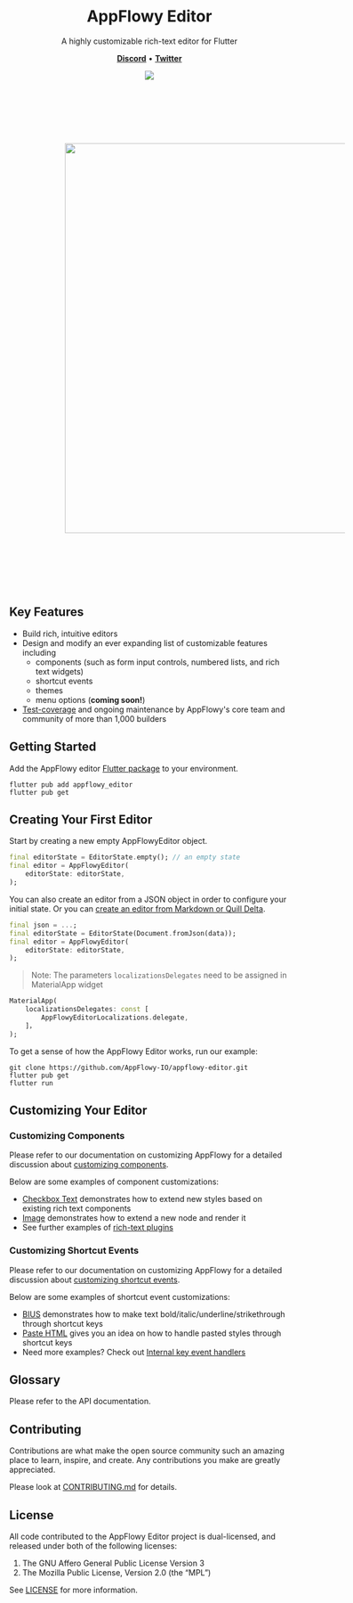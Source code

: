 <!--
This README describes the package. If you publish this package to pub.dev,
this README's contents appear on the landing page for your package.

For information about how to write a good package README, see the guide for
[writing package pages](https://dart.dev/guides/libraries/writing-package-pages).

For general information about developing packages, see the Dart guide for
[creating packages](https://dart.dev/guides/libraries/create-library-packages)
and the Flutter guide for
[developing packages and plugins](https://flutter.dev/developing-packages).
-->

<h1 align="center"><b>AppFlowy Editor</b></h1>

<p align="center">A highly customizable rich-text editor for Flutter</p>

<p align="center">
    <a href="https://discord.gg/ZCCYN4Anzq"><b>Discord</b></a> •
    <a href="https://twitter.com/appflowy"><b>Twitter</b></a>
</p>

<p align="center">
    <a href="https://codecov.io/gh/AppFlowy-IO/AppFlowy" >
        <img src="https://codecov.io/gh/AppFlowy-IO/AppFlowy/branch/main/graph/badge.svg?token=YTFKUF70B6"/>
    </a>
</p>

<div align="center">
    <img src="/documentation/images/appflowy_editor_example.mp4" width = "700" style = "padding: 100"/>
</div>

## Key Features

* Build rich, intuitive editors
* Design and modify an ever expanding list of customizable features including
  * components (such as form input controls, numbered lists, and rich text widgets)
  * shortcut events
  * themes
  * menu options (**coming soon!**)
* [Test-coverage](https://github.com/AppFlowy-IO/AppFlowy/blob/main/frontend/app_flowy/packages/appflowy_editor/documentation/testing.md) and ongoing maintenance by AppFlowy's core team and community of more than 1,000 builders

## Getting Started

Add the AppFlowy editor [Flutter package](https://docs.flutter.dev/development/packages-and-plugins/using-packages) to your environment.

```shell
flutter pub add appflowy_editor
flutter pub get
```

## Creating Your First Editor

Start by creating a new empty AppFlowyEditor object.

```dart
final editorState = EditorState.empty(); // an empty state
final editor = AppFlowyEditor(
    editorState: editorState,
);
```

You can also create an editor from a JSON object in order to configure your initial state. Or you can [create an editor from Markdown or Quill Delta](https://github.com/AppFlowy-IO/AppFlowy/blob/main/frontend/app_flowy/packages/appflowy_editor/documentation/importing.md).

```dart
final json = ...;
final editorState = EditorState(Document.fromJson(data));
final editor = AppFlowyEditor(
    editorState: editorState,
);
```

> Note: The parameters `localizationsDelegates` need to be assigned in MaterialApp widget
```dart
MaterialApp(
    localizationsDelegates: const [
        AppFlowyEditorLocalizations.delegate,
    ]，
);
```

To get a sense of how the AppFlowy Editor works, run our example:

```shell
git clone https://github.com/AppFlowy-IO/appflowy-editor.git
flutter pub get
flutter run
```

## Customizing Your Editor

### Customizing Components

Please refer to our documentation on customizing AppFlowy for a detailed discussion about [customizing components](https://github.com/AppFlowy-IO/AppFlowy/blob/main/frontend/app_flowy/packages/appflowy_editor/documentation/customizing.md#customize-a-component).

Below are some examples of component customizations:

 * [Checkbox Text](https://github.com/AppFlowy-IO/AppFlowy/blob/main/frontend/app_flowy/packages/appflowy_editor/lib/src/render/rich_text/checkbox_text.dart) demonstrates how to extend new styles based on existing rich text components
 * [Image](https://github.com/AppFlowy-IO/AppFlowy/blob/main/frontend/app_flowy/packages/appflowy_editor/example/lib/plugin/network_image_node_widget.dart) demonstrates how to extend a new node and render it
 * See further examples of [rich-text plugins](https://github.com/AppFlowy-IO/AppFlowy/blob/main/frontend/app_flowy/packages/appflowy_editor/lib/src/render/rich_text)

### Customizing Shortcut Events

Please refer to our documentation on customizing AppFlowy for a detailed discussion about [customizing shortcut events](https://github.com/AppFlowy-IO/AppFlowy/blob/main/frontend/app_flowy/packages/appflowy_editor/documentation/customizing.md#customize-a-shortcut-event).

Below are some examples of shortcut event customizations:

 * [BIUS](https://github.com/AppFlowy-IO/AppFlowy/blob/main/frontend/app_flowy/packages/appflowy_editor/lib/src/service/internal_key_event_handlers/format_style_handler.dart) demonstrates how to make text bold/italic/underline/strikethrough through shortcut keys
 * [Paste HTML](https://github.com/AppFlowy-IO/AppFlowy/blob/main/frontend/app_flowy/packages/appflowy_editor/lib/src/service/internal_key_event_handlers/copy_paste_handler.dart) gives you an idea on how to handle pasted styles through shortcut keys
 * Need more examples? Check out [Internal key event handlers](https://github.com/AppFlowy-IO/AppFlowy/blob/main/frontend/app_flowy/packages/appflowy_editor/lib/src/service/internal_key_event_handlers)

## Glossary
Please refer to the API documentation.

## Contributing
Contributions are what make the open source community such an amazing place to learn, inspire, and create. Any contributions you make are greatly appreciated.

Please look at [CONTRIBUTING.md](https://appflowy.gitbook.io/docs/essential-documentation/contribute-to-appflowy/contributing-to-appflowy) for details.

## License
All code contributed to the AppFlowy Editor project is dual-licensed, and released under both of the following licenses:
1. The GNU Affero General Public License Version 3
2. The Mozilla Public License, Version 2.0 (the “MPL”) 

See [LICENSE](https://github.com/AppFlowy-IO/appflowy-editor/blob/main/LICENSE) for more information.
